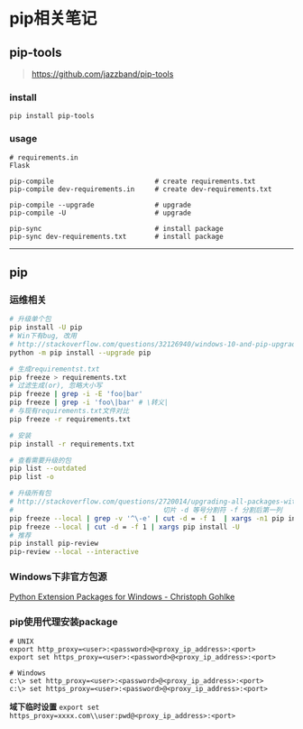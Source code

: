 pip相关笔记
==========

pip-tools
---------

> <https://github.com/jazzband/pip-tools>

### install

    pip install pip-tools

### usage

    # requirements.in
    Flask

    pip-compile                         # create requirements.txt
    pip-compile dev-requirements.in     # create dev-requirements.txt

    pip-compile --upgrade               # upgrade
    pip-compile -U                      # upgrade

    pip-sync                            # install package
    pip-sync dev-requirements.txt       # install package

---------------------

pip
---

### 运维相关

``` bash
# 升级单个包
pip install -U pip
# Win下有bug, 改用
# http://stackoverflow.com/questions/32126940/windows-10-and-pip-upgrading-access-denied
python -m pip install --upgrade pip

# 生成requirementst.txt
pip freeze > requirements.txt
# 过滤生成(or), 忽略大小写
pip freeze | grep -i -E 'foo|bar'
pip freeze | grep -i 'foo\|bar' # \转义|
# 与现有requirements.txt文件对比
pip freeze -r requirements.txt

# 安装
pip install -r requirements.txt

# 查看需要升级的包
pip list --outdated
pip list -o

# 升级所有包
# http://stackoverflow.com/questions/2720014/upgrading-all-packages-with-pip
#                                     切片 -d 等号分割符 -f 分割后第一列
pip freeze --local | grep -v '^\-e' | cut -d = -f 1  | xargs -n1 pip install -U
pip freeze --local | cut -d = -f 1 | xargs pip install -U
# 推荐
pip install pip-review
pip-review --local --interactive
```

### Windows下非官方包源

[Python Extension Packages for Windows - Christoph Gohlke](http://www.lfd.uci.edu/~gohlke/pythonlibs/)



### pip使用代理安装package
``` shell
# UNIX
export http_proxy=<user>:<password>@<proxy_ip_address>:<port>
export set https_proxy=<user>:<password>@<proxy_ip_address>:<port>

# Windows
c:\> set http_proxy=<user>:<password>@<proxy_ip_address>:<port>
c:\> set https_proxy=<user>:<password>@<proxy_ip_address>:<port>
```

**域下临时设置**
`export set https_proxy=xxxx.com\\user:pwd@<proxy_ip_address>:<port>`
